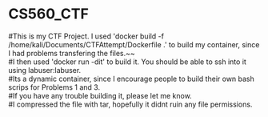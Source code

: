 # CS560_CTF
#This is my CTF Project. I used 'docker build -f /home/kali/Documents/CTFAttempt/Dockerfile .' to build my container, since I had problems transfering the files.~~<br>
#I then used 'docker run -dit' to build it. You should be able to ssh into it using labuser:labuser. <br>
#Its a dynamic container, since I encourage people to build their own bash scrips for Problems 1 and 3. <br>
#If you have any trouble building it, please let me know.<br>
#I compressed the file with tar, hopefully it didnt ruin any file permissions.
